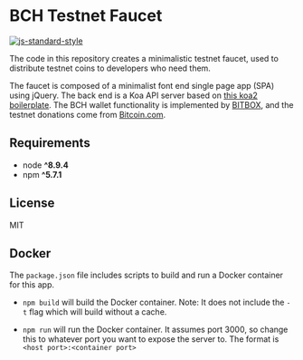 # BCH Testnet Faucet
[![js-standard-style](https://img.shields.io/badge/code%20style-standard-brightgreen.svg)](http://standardjs.com)

The code in this repository creates a minimalistic testnet faucet, used to distribute
testnet coins to developers who need them.

The faucet is composed of a minimalist font end single page app (SPA) using
jQuery. The back end is a Koa API server based on
[this koa2 boilerplate](https://github.com/christroutner/babel-free-koa2-api-boilerplate).
The BCH wallet functionality is implemented by [BITBOX](https://developer.bitcoin.com/bitbox),
and the testnet donations come from [Bitcoin.com](https://developer.bitcoin.com).

## Requirements
* node __^8.9.4__
* npm __^5.7.1__

## License
MIT

## Docker
The `package.json` file includes scripts to build and run a Docker container for
this app.

- `npm build` will build the Docker container. Note: It does not include the
  `-t` flag which will build without a cache.

- `npm run` will run the Docker container. It assumes port 3000, so change this
  to whatever port you want to expose the server to. The format is
  `<host port>:<container port>`
